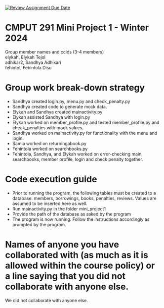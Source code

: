 [![Review Assignment Due Date](https://classroom.github.com/assets/deadline-readme-button-24ddc0f5d75046c5622901739e7c5dd533143b0c8e959d652212380cedb1ea36.svg)](https://classroom.github.com/a/50dc0VUx)
# CMPUT 291 Mini Project 1 - Winter 2024  
Group member names and ccids (3-4 members)  
  elykah, Elykah Tejol  
  adhikar2, Sandhya Adhikari  
  fehintol, Fehintola Disu  

# Group work break-down strategy
- Sandhya created login.py, menu.py and check_penalty.py
- Sandhya created code to generate mock data.
- Elykah and Sandhya created mainactivity.py
- Elykah assisted Sandhya with login.py 
- Elykah worked on member_profile.py and tested member_profile.py and check_penalties with mock values.
- Sandhya worked on mainactivity.py for functionality with the menu and login. 
- Samia worked on returningabook.py
- Fehintola worked on searchbooks.py
- Fehintola, Sandhya, and Elykah worked on error-checking main, searchbooks, member profile, login and check penalty together. 

# Code execution guide
- Prior to running the program, the following tables must be created to a database: members, borrowings, books, penalties, reviews. Values are assumed to be inserted here as well.
- Run mainactivity.py in the folder mini_project1 
- Provide the path of the database as asked by the program 
- The program is now running. Follow the instructions accordingly as prompted by the program. 

# Names of anyone you have collaborated with (as much as it is allowed within the course policy) or a line saying that you did not collaborate with anyone else.  
We did not collaborate with anyone else. 
